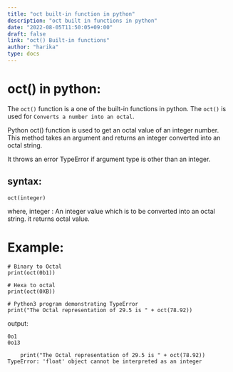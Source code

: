```yaml
---
title: "oct built-in function in python"
description: "oct built in functions in python"
date: "2022-08-05T11:50:05+09:00"
draft: false
link: "oct() Built-in functions"
author: "harika"
type: docs
---
```


# oct() in python:
The `oct()` function is a one of the built-in functions in python.
The `oct()` is used for	`Converts a number into an octal`.

Python oct() function is used to get an octal value of an integer number. This method takes an argument and returns an integer converted into an octal string.

It throws an error TypeError if argument type is other than an integer.

## syntax:
```
oct(integer)
```
where,
integer : An integer value which is to be converted into an octal string.
it returns octal value.

# Example:
```
# Binary to Octal
print(oct(0b1))
 
# Hexa to octal
print(oct(0XB))

# Python3 program demonstrating TypeError
print("The Octal representation of 29.5 is " + oct(78.92))
```
output:
```
0o1
0o13

    print("The Octal representation of 29.5 is " + oct(78.92))
TypeError: 'float' object cannot be interpreted as an integer
```

